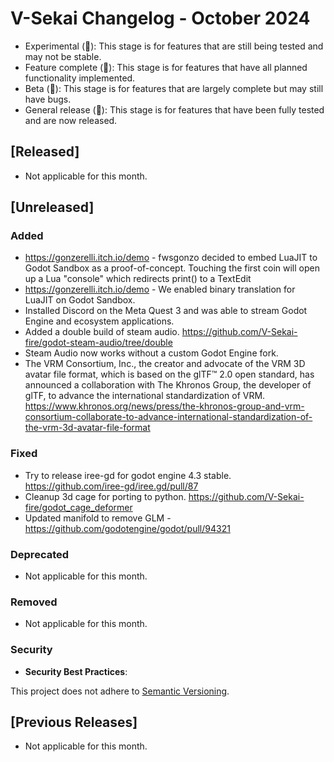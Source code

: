# V-Sekai Changelog - October 2024

- Experimental (🧪): This stage is for features that are still being tested and may not be stable.
- Feature complete (🎯): This stage is for features that have all planned functionality implemented.
- Beta (🚧): This stage is for features that are largely complete but may still have bugs.
- General release (🚀): This stage is for features that have been fully tested and are now released.

## [Released]

- Not applicable for this month.

## [Unreleased]

### Added

- https://gonzerelli.itch.io/demo - fwsgonzo decided to embed LuaJIT to Godot Sandbox as a proof-of-concept. Touching the first coin will open up a Lua "console" which redirects print() to a TextEdit
- https://gonzerelli.itch.io/demo - We enabled binary translation for LuaJIT on Godot Sandbox.
- Installed Discord on the Meta Quest 3 and was able to stream Godot Engine and ecosystem applications.
- Added a double build of steam audio. https://github.com/V-Sekai-fire/godot-steam-audio/tree/double
- Steam Audio now works without a custom Godot Engine fork.
- The VRM Consortium, Inc., the creator and advocate of the VRM 3D avatar file format, which is based on the glTF™ 2.0 open standard, has announced a collaboration with The Khronos Group, the developer of glTF, to advance the international standardization of VRM. https://www.khronos.org/news/press/the-khronos-group-and-vrm-consortium-collaborate-to-advance-international-standardization-of-the-vrm-3d-avatar-file-format

### Fixed

- Try to release iree-gd for godot engine 4.3 stable. https://github.com/iree-gd/iree.gd/pull/87
- Cleanup 3d cage for porting to python. https://github.com/V-Sekai-fire/godot_cage_deformer
- Updated manifold to remove GLM - https://github.com/godotengine/godot/pull/94321

### Deprecated

- Not applicable for this month.

### Removed

- Not applicable for this month.

### Security

- **Security Best Practices**:

This project does not adhere to [Semantic Versioning](https://semver.org/spec/v2.0.0.html).

## [Previous Releases]

- Not applicable for this month.
